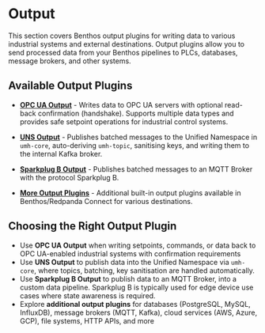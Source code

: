 # Output

This section covers Benthos output plugins for writing data to various industrial systems and external destinations. Output plugins allow you to send processed data from your Benthos pipelines to PLCs, databases, message brokers, and other systems.

## Available Output Plugins

- **[OPC UA Output](opc-ua-output.md)** - Writes data to OPC UA servers with optional read-back confirmation (handshake). Supports multiple data types and provides safe setpoint operations for industrial control systems.

- **[UNS Output](uns-output.md)** - Publishes batched messages to the Unified Namespace in `umh-core`, auto-deriving `umh-topic`, sanitising keys, and writing them to the internal Kafka broker.

- **[Sparkplug B Output](sparkplug-b-output.md)** - Publishes batched messages to an MQTT Broker with the protocol Sparkplug B. 

- **[More Output Plugins](https://docs.redpanda.com/redpanda-connect/components/outputs/about/)** - Additional built-in output plugins available in Benthos/Redpanda Connect for various destinations.

## Choosing the Right Output Plugin

- Use **OPC UA Output** when writing setpoints, commands, or data back to OPC UA-enabled industrial systems with confirmation requirements
- Use **UNS Output** to publish data into the Unified Namespace via `umh-core`, where topics, batching, key sanitisation are handled automatically.
- Use **Sparkplug B Output** to publish data to an MQTT Broker, into a custom data pipeline. Sparkplug B is typically used for edge device use cases where state awareness is required. 
- Explore **additional output plugins** for databases (PostgreSQL, MySQL, InfluxDB), message brokers (MQTT, Kafka), cloud services (AWS, Azure, GCP), file systems, HTTP APIs, and more

